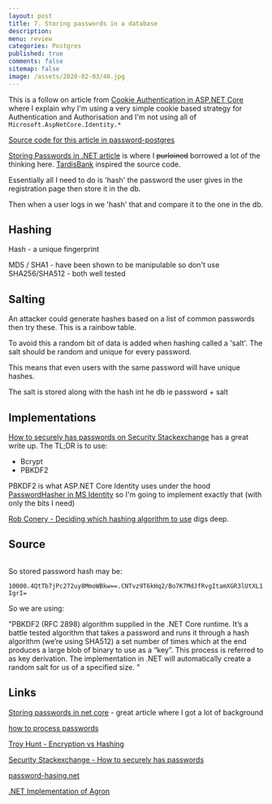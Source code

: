 ```yaml
---
layout: post
title: 7. Storing passwords in a database 
description: 
menu: review
categories: Postgres 
published: true 
comments: false     
sitemap: false
image: /assets/2020-02-03/40.jpg
---
```


<!-- [![alt text](/assets/2020-10-12/db.jpg "Db from Caspar Camille Rubin on Unsplash")](https://unsplash.com/@casparrubin) -->

This is a follow on article from [Cookie Authentication in ASP.NET Core](/2020/10/21/cookie-authentication-in-asp.net-core-3.1) where I explain why I'm using a very simple cookie based strategy for Authentication and Authorisation and I'm not using all of `Microsoft.AspNetCore.Identity.*`

[Source code for this article in password-postgres](https://github.com/djhmateer/password-postgres)

[Storing Passwords in .NET article](https://medium.com/dealeron-dev/storing-passwords-in-net-core-3de29a3da4d2) is where I ~~purloined~~ borrowed a lot of the thinking here. [TardisBank](https://github.com/TardisBank/TardisBank/blob/master/server/src/TardisBank.Api/Password.cs) inspired the source code.

Essentially all I need to do is 'hash' the password the user gives in the registration page then store it in the db.

Then when a user logs in we 'hash' that and compare it to the one in the db.

## Hashing

Hash - a unique fingerprint

MD5 / SHA1 - have been shown to be manipulable so don't use
SHA256/SHA512 - both well tested

## Salting

An attacker could generate hashes based on a list of common passwords then try these. This is a rainbow table.

To avoid this a random bit of data is added when hashing called a 'salt'. The salt should be random and unique for every password.

This means that even users with the same password will have unique hashes.

The salt is stored along with the hash int he db ie password + salt

## Implementations

[How to securely has passwords on Security Stackexchange](https://security.stackexchange.com/questions/211/how-to-securely-hash-passwords) has a great write up. The TL;DR is to use:

- Bcrypt
- PBKDF2

PBKDF2 is what ASP.NET Core Identity uses under the hood [PasswordHasher in MS Identity](https://github.com/dotnet/aspnetcore/blob/master/src/Identity/Extensions.Core/src/PasswordHasher.cs) so I'm going to implement exactly that (with only the bits I need)

[Rob Conery - Deciding which hashing algorithm to use](https://bigmachine.io//blog/deciding-which-hashing-algorithm-to-use) digs deep.
## Source

```cs

```

So stored password hash may be:

`10000.4QtTb7jPc272uy8MmoWBkw==.CNTvz9T6kHq2/Bo7K7MdJfRvgItamXGR3lUtXL1IgrI=`

So we are using:

"PBKDF2 (RFC 2898) algorithm supplied in the .NET Core runtime. It’s a battle tested algorithm that takes a password and runs it through a hash algorithm (we’re using SHA512) a set number of times which at the end produces a large blob of binary to use as a “key”. This process is referred to as key derivation. The implementation in .NET will automatically create a random salt for us of a specified size. "

## Links

[Storing passwords in net core](https://medium.com/dealeron-dev/storing-passwords-in-net-core-3de29a3da4d2) - great article where I got a lot of background

[how to process passwords](https://dev.to/nathilia_pierce/how-to-process-passwords-as-a-software-developer-3dkh)

[Troy Hunt - Encryption vs Hashing](https://www.troyhunt.com/we-didnt-encrypt-your-password-we-hashed-it-heres-what-that-means/)

[Security Stackexchange - How to securely has passwords](https://security.stackexchange.com/questions/211/how-to-securely-hash-passwords)

[password-hasing.net](https://password-hashing.net/)

[.NET Implementation of Agron](https://github.com/mheyman/Isopoh.Cryptography.Argon2)
